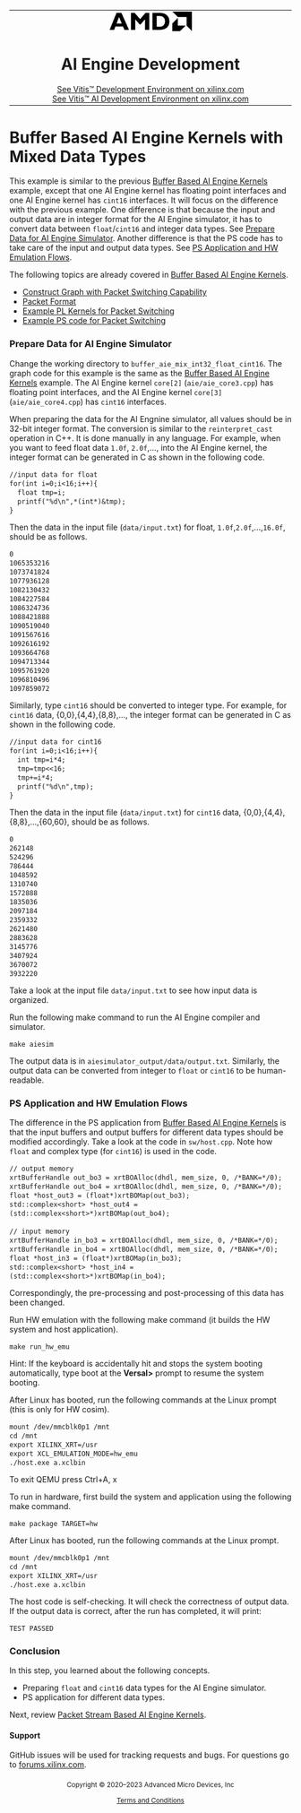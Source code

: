 ﻿<table class="sphinxhide" width="100%">
 <tr width="100%">
    <td align="center"><img src="https://raw.githubusercontent.com/Xilinx/Image-Collateral/main/xilinx-logo.png" width="30%"/><h1>AI Engine Development</h1>
    <a href="https://www.xilinx.com/products/design-tools/vitis.html">See Vitis™ Development Environment on xilinx.com</br></a>
    <a href="https://www.xilinx.com/products/design-tools/vitis/vitis-ai.html">See Vitis™ AI Development Environment on xilinx.com</a>
    </td>
 </tr>
</table>

# Buffer Based AI Engine Kernels with Mixed Data Types

This example is similar to the previous [Buffer Based AI Engine Kernels](./buffer_based_aie_kernel.md) example, except that one AI Engine kernel has floating point interfaces and one AI Engine kernel has `cint16` interfaces. It will focus on the difference with the previous example. One difference is that because the input and output data are in integer format for the AI Engine simulator, it has to convert data between `float`/`cint16` and integer data types. See [Prepare Data for AI Engine Simulator](#Prepare-Data-for-AI-Engine-Simulator). Another difference is that the PS code has to take care of the input and output data types. See [PS Application and HW Emulation Flows](#PS-Application-and-HW-Emulation-Flows).

The following topics are already covered in [Buffer Based AI Engine Kernels](./buffer_based_aie_kernel.md).

* [Construct Graph with Packet Switching Capability](./buffer_based_aie_kernel.md/#Construct-Graph-with-Packet-Switching-Capability)
* [Packet Format](./buffer_based_aie_kernel.md/#Packet-Format)
* [Example PL Kernels for Packet Switching](./buffer_based_aie_kernel.md/#Example-PL-Kernels-for-Packet-Switching)
* [Example PS code for Packet Switching](./buffer_based_aie_kernel.md/#Example-PS-code-for-Packet-Switching)

### Prepare Data for AI Engine Simulator

Change the working directory to `buffer_aie_mix_int32_float_cint16`. The graph code for this example is the same as the [Buffer Based AI Engine Kernels](./buffer_based_aie_kernel.md) example. The AI Engine kernel `core[2]` (`aie/aie_core3.cpp`) has floating point interfaces, and the AI Engine kernel `core[3]` (`aie/aie_core4.cpp`) has `cint16` interfaces. 

When preparing the data for the AI Engnine simulator, all values should be in 32-bit integer format. The conversion is similar to the `reinterpret_cast` operation in C++. It is done manually in any language. For example, when you want to feed float data `1.0f`, `2.0f`,..., into the AI Engine kernel, the integer format can be generated in C as shown in the following code.

    //input data for float
    for(int i=0;i<16;i++){
      float tmp=i;
      printf("%d\n",*(int*)&tmp);
    }

Then the data in the input file (`data/input.txt`) for float, `1.0f`,`2.0f`,...,`16.0f`, should be as follows.

    0
    1065353216
    1073741824
    1077936128
    1082130432
    1084227584
    1086324736
    1088421888
    1090519040
    1091567616
    1092616192
    1093664768
    1094713344
    1095761920
    1096810496
    1097859072

Similarly, type `cint16` should be converted to integer type. For example, for `cint16` data, {0,0},{4,4},{8,8},..., the integer format can be generated in C as shown in the following code.

    //input data for cint16
    for(int i=0;i<16;i++){
      int tmp=i*4;
      tmp=tmp<<16;
      tmp+=i*4;
      printf("%d\n",tmp);
    }

Then the data in the input file (`data/input.txt`) for `cint16` data, {0,0},{4,4},{8,8},...,{60,60}, should be as follows.

    0
    262148
    524296
    786444
    1048592
    1310740
    1572888
    1835036
    2097184
    2359332
    2621480
    2883628
    3145776
    3407924
    3670072
    3932220

Take a look at the input file `data/input.txt` to see how input data is organized. 

Run the following make command to run the AI Engine compiler and simulator.

    make aiesim
    
The output data is in `aiesimulator_output/data/output.txt`. Similarly, the output data can be converted from integer to `float` or `cint16` to be human-readable.

### PS Application and HW Emulation Flows
The difference in the PS application from [Buffer Based AI Engine Kernels](./buffer_based_aie_kernel.md) is that the input buffers and output buffers for different data types should be modified accordingly. Take a look at the code in `sw/host.cpp`. Note how `float` and complex type (for `cint16`) is used in the code.

    // output memory
    xrtBufferHandle out_bo3 = xrtBOAlloc(dhdl, mem_size, 0, /*BANK=*/0);
    xrtBufferHandle out_bo4 = xrtBOAlloc(dhdl, mem_size, 0, /*BANK=*/0);
    float *host_out3 = (float*)xrtBOMap(out_bo3);
    std::complex<short> *host_out4 = (std::complex<short>*)xrtBOMap(out_bo4);
    
    // input memory
    xrtBufferHandle in_bo3 = xrtBOAlloc(dhdl, mem_size, 0, /*BANK=*/0);
    xrtBufferHandle in_bo4 = xrtBOAlloc(dhdl, mem_size, 0, /*BANK=*/0);
    float *host_in3 = (float*)xrtBOMap(in_bo3);
    std::complex<short> *host_in4 = (std::complex<short>*)xrtBOMap(in_bo4);

Correspondingly, the pre-processing and post-processing of this data has been changed. 

Run HW emulation with the following make command (it builds the HW system and host application).

    make run_hw_emu
    
Hint: If the keyboard is accidentally hit and stops the system booting automatically, type boot at the **Versal>** prompt to resume the system booting.

After Linux has booted, run the following commands at the Linux prompt (this is only for HW cosim).

    mount /dev/mmcblk0p1 /mnt
    cd /mnt
    export XILINX_XRT=/usr
    export XCL_EMULATION_MODE=hw_emu
    ./host.exe a.xclbin
    
To exit QEMU press Ctrl+A, x

To run in hardware, first build the system and application using the following make command.

    make package TARGET=hw
    
After Linux has booted, run the following commands at the Linux prompt.

    mount /dev/mmcblk0p1 /mnt
    cd /mnt
    export XILINX_XRT=/usr
    ./host.exe a.xclbin
    
The host code is self-checking. It will check the correctness of output data. If the output data is correct, after the run has completed, it will print:

    TEST PASSED

### Conclusion
In this step, you learned about the following concepts.

* Preparing `float` and `cint16` data types for the AI Engine simulator.
* PS application for different data types.

Next, review [Packet Stream Based AI Engine Kernels](./pktstream_based_aie_kernel.md).


#### Support

GitHub issues will be used for tracking requests and bugs. For questions go to [forums.xilinx.com](http://forums.xilinx.com/).


<p class="sphinxhide" align="center"><sub>Copyright © 2020–2023 Advanced Micro Devices, Inc</sub></p>

<p class="sphinxhide" align="center"><sup><a href="https://www.amd.com/en/corporate/copyright">Terms and Conditions</a></sup></p>
